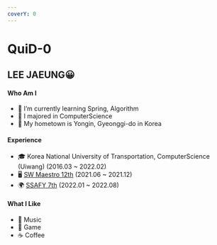 ```yaml
---
coverY: 0
---
```


# QuiD-0

## LEE JAEUNG😀

#### Who Am I

* 🌱 I’m currently learning Spring, Algorithm
* 🥇 I majored in ComputerScience
* 🚅 My hometown is Yongin, Gyeonggi-do in Korea

#### Experience

* 🎓 Korea National University of Transportation, ComputerScience (Uiwang) (2016.03 \~ 2022.02)
* 🖥 [SW Maestro 12th](https://www.swmaestro.org/sw/main/main.do) (2021.06 \~ 2021.12)
* 🌍 [SSAFY 7th](https://www.ssafy.com/ksp/jsp/swp/swpMain.jsp) (2022.01 \~ 2022.08)

#### What I Like

* 🎵 Music
* 🔵 Game
* ☕ Coffee
